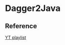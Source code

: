# Dagger2Java

 ## Reference
[YT playlist](https://www.youtube.com/playlist?list=PLXjbGq0ERjFoPiMas60yaS9xw--fOVLPy)  
